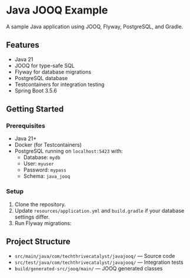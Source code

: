 # Java JOOQ Example

A sample Java application using JOOQ, Flyway, PostgreSQL, and Gradle.

## Features

- Java 21
- JOOQ for type-safe SQL
- Flyway for database migrations
- PostgreSQL database
- Testcontainers for integration testing
- Spring Boot 3.5.6

## Getting Started

### Prerequisites

- Java 21+
- Docker (for Testcontainers)
- PostgreSQL running on `localhost:5423` with:
  - Database: `mydb`
  - User: `myuser`
  - Password: `mypass`
  - Schema: `java_jooq`

### Setup

1. Clone the repository.
2. Update `resources/application.yml` and `build.gradle` if your database settings differ.
3. Run Flyway migrations:

## Project Structure

- `src/main/java/com/techthrivecatalyst/javajooq/` — Source code
- `src/test/java/com/techthrivecatalyst/javajooq/` — Integration tests
- `build/generated-src/jooq/main/` — JOOQ generated classes
